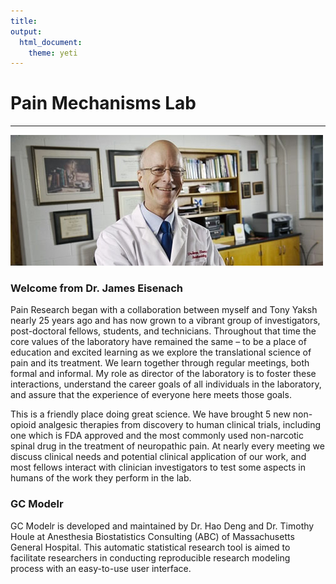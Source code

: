 ```yaml
---
title: 
output: 
  html_document: 
    theme: yeti
---
```




# Pain Mechanisms Lab


---    

![](www/jim.jpg)

### Welcome from Dr. James Eisenach 
Pain Research began with a collaboration between myself and Tony Yaksh nearly 25 years ago and has now grown to a vibrant group of investigators, post-doctoral fellows, students, and technicians.  Throughout that time the core values of the laboratory have remained the same – to be a place of education and excited learning as we explore the translational science of pain and its treatment. We learn together through regular meetings, both formal and informal.  My role as director of the laboratory is to foster these interactions, understand the career goals of all individuals in the laboratory, and assure that the experience of everyone here meets those goals.      

This is a friendly place doing great science. We have brought 5 new non-opioid analgesic therapies from discovery to human clinical trials, including one which is FDA approved and the most commonly used non-narcotic spinal drug in the treatment of neuropathic pain.  At nearly every meeting we discuss clinical needs and potential clinical application of our work, and most fellows interact with clinician investigators to test some aspects in humans of the work they perform in the lab.  

### GC Modelr
GC Modelr is developed and maintained by Dr. Hao Deng and Dr. Timothy Houle at Anesthesia Biostatistics Consulting (ABC) of Massachusetts General Hospital. This automatic statistical research tool is aimed to facilitate researchers in conducting reproducible research modeling process with an easy-to-use user interface.
